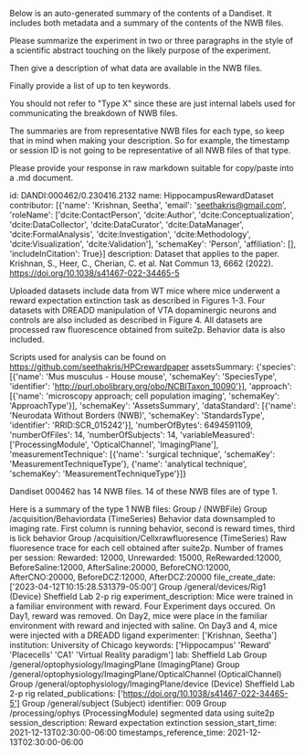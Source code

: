
Below is an auto-generated summary of the contents of a Dandiset. It includes both metadata and a summary of the contents of the NWB files.

Please summarize the experiment in two or three paragraphs in the style of a scientific abstract touching on the likely purpose of the experiment.

Then give a description of what data are available in the NWB files.

Finally provide a list of up to ten keywords.

You should not refer to "Type X" since these are just internal labels used for communicating the breakdown of NWB files.

The summaries are from representative NWB files for each type, so keep that in mind when making your description. So for example, the timestamp or session ID is not going to be representative of all NWB files of that type.

Please provide your response in raw markdown suitable for copy/paste into a .md document.


id: DANDI:000462/0.230416.2132
name: HippocampusRewardDataset
contributor: [{'name': 'Krishnan, Seetha', 'email': 'seethakris@gmail.com', 'roleName': ['dcite:ContactPerson', 'dcite:Author', 'dcite:Conceptualization', 'dcite:DataCollector', 'dcite:DataCurator', 'dcite:DataManager', 'dcite:FormalAnalysis', 'dcite:Investigation', 'dcite:Methodology', 'dcite:Visualization', 'dcite:Validation'], 'schemaKey': 'Person', 'affiliation': [], 'includeInCitation': True}]
description: Dataset that applies to the paper.
Krishnan, S., Heer, C., Cherian, C. et al. Nat Commun 13, 6662 (2022). https://doi.org/10.1038/s41467-022-34465-5

Uploaded datasets include data from WT mice where mice underwent a reward expectation extinction task as described in Figures 1-3. Four datasets with DREADD manipulation of VTA dopaminergic neurons and controls are also included as described in Figure 4. All datasets are processed raw fluorescence obtained from suite2p. Behavior data is also included.

Scripts used for analysis can be found on https://github.com/seethakris/HPCrewardpaper
assetsSummary: {'species': [{'name': 'Mus musculus - House mouse', 'schemaKey': 'SpeciesType', 'identifier': 'http://purl.obolibrary.org/obo/NCBITaxon_10090'}], 'approach': [{'name': 'microscopy approach; cell population imaging', 'schemaKey': 'ApproachType'}], 'schemaKey': 'AssetsSummary', 'dataStandard': [{'name': 'Neurodata Without Borders (NWB)', 'schemaKey': 'StandardsType', 'identifier': 'RRID:SCR_015242'}], 'numberOfBytes': 6494591109, 'numberOfFiles': 14, 'numberOfSubjects': 14, 'variableMeasured': ['ProcessingModule', 'OpticalChannel', 'ImagingPlane'], 'measurementTechnique': [{'name': 'surgical technique', 'schemaKey': 'MeasurementTechniqueType'}, {'name': 'analytical technique', 'schemaKey': 'MeasurementTechniqueType'}]}

Dandiset 000462 has 14 NWB files.
14 of these NWB files are of type 1.


Here is a summary of the type 1 NWB files:
  Group / (NWBFile) 
  Group /acquisition/Behaviordata (TimeSeries) Behavior data downsampled to imaging rate. First column is running behavior, second is reward times, third is lick behavior
  Group /acquisition/Cellxrawfluoresence (TimeSeries) Raw fluoresence trace for each cell obtained after suite2p. Number of frames per session: Rewarded: 12000, Unrewarded: 15000, ReRewarded:12000, BeforeSaline:12000, AfterSaline:20000, BeforeCNO:12000, AfterCNO:20000, BeforeDCZ:12000, AfterDCZ:20000
  file_create_date: ['2023-04-12T10:15:28.531379-05:00']
  Group /general/devices/Rig1 (Device) Sheffield Lab 2-p rig
  experiment_description: Mice were trained in a familiar environment with reward. Four Experiment days occured. On Day1, reward was removed. On Day2, mice were place in the familiar environment with reward and injected with saline. On Day3 and 4, mice were injected with a DREADD ligand
  experimenter: ['Krishnan, Seetha']
  institution: University of Chicago
  keywords: ['Hippocampus' 'Reward' 'Placecells' 'CA1' 'Virtual Reality paradigm']
  lab: Sheffield Lab
  Group /general/optophysiology/ImagingPlane (ImagingPlane) 
  Group /general/optophysiology/ImagingPlane/OpticalChannel (OpticalChannel) 
  Group /general/optophysiology/ImagingPlane/device (Device) Sheffield Lab 2-p rig
  related_publications: ['https://doi.org/10.1038/s41467-022-34465-5']
  Group /general/subject (Subject) 
  identifier: 009
  Group /processing/ophys (ProcessingModule) segmented data using suite2p
  session_description: Reward expectation extinction
  session_start_time: 2021-12-13T02:30:00-06:00
  timestamps_reference_time: 2021-12-13T02:30:00-06:00
